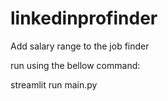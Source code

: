 # linkedinprofinder
Add salary range to the job finder 

run using the bellow command:

streamlit run main.py
